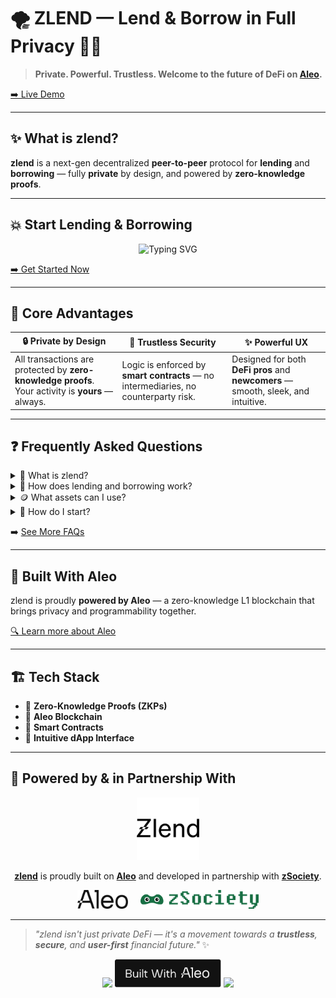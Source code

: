 # 🌪️ ZLEND — Lend & Borrow in Full Privacy 🕵️‍♂️

> **Private. Powerful. Trustless. Welcome to the future of DeFi on [Aleo](https://aleo.org).**

[➡️ Live Demo](https://zlend.vercel.app/)

---

## ✨ What is zlend?

**zlend** is a next-gen decentralized **peer-to-peer** protocol for **lending** and **borrowing** — fully **private** by design, and powered by **zero-knowledge proofs**.

---

## 💥 Start Lending & Borrowing

<p align="center">
  <img src="https://readme-typing-svg.herokuapp.com?font=Fira+Code&size=20&duration=3000&pause=1000&color=29AFB3&center=true&vCenter=true&width=700&lines=🔐+Your+assets+stay+safe;🧠+Your+data+stays+private;🚀+Your+experience+stays+simple" alt="Typing SVG" />
</p>

[➡️ Get Started Now](https://zlend.vercel.app/)

---

## 🚀 Core Advantages

| 🔒 Private by Design | 🔗 Trustless Security | ✨ Powerful UX |
|---------------------|-----------------------|----------------|
| All transactions are protected by **zero-knowledge proofs**. Your activity is **yours** — always. | Logic is enforced by **smart contracts** — no intermediaries, no counterparty risk. | Designed for both **DeFi pros** and **newcomers** — smooth, sleek, and intuitive. |

---

## ❓ Frequently Asked Questions

<details>
  <summary>🤔 What is zlend?</summary>
  <p>ZLEND is a decentralized protocol enabling <strong>private lending and borrowing</strong> via zero-knowledge technology.</p>
</details>

<details>
  <summary>💸 How does lending and borrowing work?</summary>
  <p>Supply crypto as collateral and borrow against it. <strong>Everything is private</strong>, secured by smart contracts.</p>
</details>

<details>
  <summary>🪙 What assets can I use?</summary>
  <p>ZLEND currently supports <strong>ETH</strong>, <strong>USDC</strong>, and <strong>Aleo</strong>.</p>
</details>

<details>
  <summary>🚀 How do I start?</summary>
  <p>Connect your wallet, deposit assets, and you're good to go with <strong>full privacy</strong>.</p>
</details>

➡️ [See More FAQs](https://zlend.vercel.app/#faq)

---

## 🧬 Built With Aleo

zlend is proudly **powered by Aleo** — a zero-knowledge L1 blockchain that brings privacy and programmability together.

[🔍 Learn more about Aleo](https://www.aleo.org)

---

## 🏗️ Tech Stack

- 🔐 **Zero-Knowledge Proofs (ZKPs)**
- 🧠 **Aleo Blockchain**
- 🦾 **Smart Contracts**
- 🧭 **Intuitive dApp Interface**

---

## 🤝 Powered by & in Partnership With

<p align="center">
  <img src="assets/zlend-logo.svg" alt="ZLEND" height="100" />
</p>

<p align="center">
  <a href="https://zlend.vercel.app"><strong>zlend</strong></a> is proudly built on <a href="https://aleo.org"><strong>Aleo</strong></a> and developed in partnership with <a href="https://zsociety.io"><strong>zSociety</strong></a>.
</p>

<p align="center">
  <img src="assets/aleo-logo.svg" alt="Aleo" height="30" />
  &nbsp;&nbsp;&nbsp;
  <img src="assets/zsociety-logo.svg" alt="ZSociety" height="30" />
</p>

---

> _"zlend isn't just private DeFi — it's a movement towards a **trustless**, **secure**, and **user-first** financial future."_ ✨

<p align="center">
  <img src="https://img.shields.io/badge/zk-privacy-blue?style=for-the-badge" />
  <img src="assets/builtaleo-logo.svg" alt="BuiltWithAleo" height="45" />
  <img src="https://img.shields.io/badge/defi-lending-yellow?style=for-the-badge" />
</p>